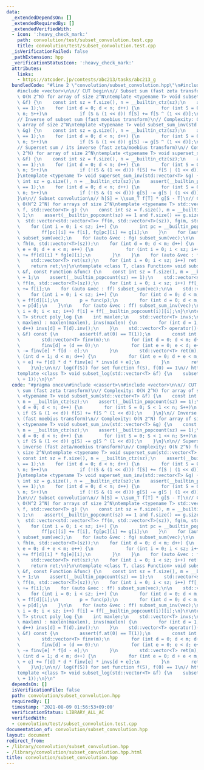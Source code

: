 ```yaml
---
data:
  _extendedDependsOn: []
  _extendedRequiredBy: []
  _extendedVerifiedWith:
  - icon: ':heavy_check_mark:'
    path: convolution/test/subset_convolution.test.cpp
    title: convolution/test/subset_convolution.test.cpp
  _isVerificationFailed: false
  _pathExtension: hpp
  _verificationStatusIcon: ':heavy_check_mark:'
  attributes:
    links:
    - https://atcoder.jp/contests/abc213/tasks/abc213_g
  bundledCode: "#line 2 \"convolution/subset_convolution.hpp\"\n#include <cassert>\n\
    #include <vector>\n\n// CUT begin\n// Subset sum (fast zeta transform)\n// Complexity:\
    \ O(N 2^N) for array of size 2^N\ntemplate <typename T> void subset_sum(std::vector<T>\
    \ &f) {\n    const int sz = f.size(), n = __builtin_ctz(sz);\n    assert(__builtin_popcount(sz)\
    \ == 1);\n    for (int d = 0; d < n; d++) {\n        for (int S = 0; S < 1 <<\
    \ n; S++)\n            if (S & (1 << d)) f[S] += f[S ^ (1 << d)];\n    }\n}\n\
    // Inverse of subset sum (fast moebius transform)\n// Complexity: O(N 2^N) for\
    \ array of size 2^N\ntemplate <typename T> void subset_sum_inv(std::vector<T>\
    \ &g) {\n    const int sz = g.size(), n = __builtin_ctz(sz);\n    assert(__builtin_popcount(sz)\
    \ == 1);\n    for (int d = 0; d < n; d++) {\n        for (int S = 0; S < 1 <<\
    \ n; S++)\n            if (S & (1 << d)) g[S] -= g[S ^ (1 << d)];\n    }\n}\n\n\
    // Superset sum / its inverse (fast zeta/moebius transform)\n// Complexity: O(N\
    \ 2^N) for array of size 2^N\ntemplate <typename T> void superset_sum(std::vector<T>\
    \ &f) {\n    const int sz = f.size(), n = __builtin_ctz(sz);\n    assert(__builtin_popcount(sz)\
    \ == 1);\n    for (int d = 0; d < n; d++) {\n        for (int S = 0; S < 1 <<\
    \ n; S++)\n            if (!(S & (1 << d))) f[S] += f[S | (1 << d)];\n    }\n\
    }\ntemplate <typename T> void superset_sum_inv(std::vector<T> &g) {\n    const\
    \ int sz = g.size(), n = __builtin_ctz(sz);\n    assert(__builtin_popcount(sz)\
    \ == 1);\n    for (int d = 0; d < n; d++) {\n        for (int S = 0; S < 1 <<\
    \ n; S++)\n            if (!(S & (1 << d))) g[S] -= g[S | (1 << d)];\n    }\n\
    }\n\n// Subset convolution\n// h[S] = \\sum_T f[T] * g[S - T]\n// Complexity:\
    \ O(N^2 2^N) for arrays of size 2^N\ntemplate <typename T> std::vector<T> subset_convolution(std::vector<T>\
    \ f, std::vector<T> g) {\n    const int sz = f.size(), m = __builtin_ctz(sz) +\
    \ 1;\n    assert(__builtin_popcount(sz) == 1 and f.size() == g.size());\n\n  \
    \  std::vector<std::vector<T>> ff(m, std::vector<T>(sz)), fg(m, std::vector<T>(sz));\n\
    \    for (int i = 0; i < sz; i++) {\n        int pc = __builtin_popcount(i);\n\
    \        ff[pc][i] += f[i], fg[pc][i] += g[i];\n    }\n    for (auto &vec : ff)\
    \ subset_sum(vec);\n    for (auto &vec : fg) subset_sum(vec);\n\n    std::vector<std::vector<T>>\
    \ fh(m, std::vector<T>(sz));\n    for (int d = 0; d < m; d++) {\n        for (int\
    \ e = 0; d + e < m; e++) {\n            for (int i = 0; i < sz; i++) fh[d + e][i]\
    \ += ff[d][i] * fg[e][i];\n        }\n    }\n    for (auto &vec : fh) subset_sum_inv(vec);\n\
    \    std::vector<T> ret(sz);\n    for (int i = 0; i < sz; i++) ret[i] = fh[__builtin_popcount(i)][i];\n\
    \    return ret;\n}\n\ntemplate <class T, class Function> void subset_func(std::vector<T>\
    \ &f, const Function &func) {\n    const int sz = f.size(), m = __builtin_ctz(sz)\
    \ + 1;\n    assert(__builtin_popcount(sz) == 1);\n    std::vector<std::vector<T>>\
    \ ff(m, std::vector<T>(sz));\n    for (int i = 0; i < sz; i++) ff[__builtin_popcount(i)][i]\
    \ += f[i];\n    for (auto &vec : ff) subset_sum(vec);\n\n    std::vector<T> p(m);\n\
    \    for (int i = 0; i < sz; i++) {\n        for (int d = 0; d < m; d++) p[d]\
    \ = ff[d][i];\n        p = func(p);\n        for (int d = 0; d < m; d++) ff[d][i]\
    \ = p[d];\n    }\n\n    for (auto &vec : ff) subset_sum_inv(vec);\n    for (int\
    \ i = 0; i < sz; i++) f[i] = ff[__builtin_popcount(i)][i];\n}\n\ntemplate <class\
    \ T> struct poly_log {\n    int maxlen;\n    std::vector<T> invs;\n    poly_log(int\
    \ maxlen) : maxlen(maxlen), invs(maxlen) {\n        for (int d = 1; d < maxlen;\
    \ d++) invs[d] = T(d).inv();\n    }\n    std::vector<T> operator()(const std::vector<T>\
    \ &f) const {\n        assert(f.at(0) == T(1));\n        const int m = f.size();\n\
    \        std::vector<T> finv(m);\n        for (int d = 0; d < m; d++) {\n    \
    \        finv[d] = (d == 0);\n            for (int e = 0; e < d; e++) finv[d]\
    \ -= finv[e] * f[d - e];\n        }\n        std::vector<T> ret(m);\n        for\
    \ (int d = 1; d < m; d++) {\n            for (int e = 0; d + e < m; e++) ret[d\
    \ + e] += f[d] * d * finv[e] * invs[d + e];\n        }\n        return ret;\n\
    \    }\n};\n\n// log(f(S)) for set function f(S), f(0) == 1\n// https://atcoder.jp/contests/abc213/tasks/abc213_g\n\
    template <class T> void subset_log(std::vector<T> &f) {\n    subset_func(f, poly_log<T>(__builtin_ctz(f.size())\
    \ + 1));\n}\n"
  code: "#pragma once\n#include <cassert>\n#include <vector>\n\n// CUT begin\n// Subset\
    \ sum (fast zeta transform)\n// Complexity: O(N 2^N) for array of size 2^N\ntemplate\
    \ <typename T> void subset_sum(std::vector<T> &f) {\n    const int sz = f.size(),\
    \ n = __builtin_ctz(sz);\n    assert(__builtin_popcount(sz) == 1);\n    for (int\
    \ d = 0; d < n; d++) {\n        for (int S = 0; S < 1 << n; S++)\n           \
    \ if (S & (1 << d)) f[S] += f[S ^ (1 << d)];\n    }\n}\n// Inverse of subset sum\
    \ (fast moebius transform)\n// Complexity: O(N 2^N) for array of size 2^N\ntemplate\
    \ <typename T> void subset_sum_inv(std::vector<T> &g) {\n    const int sz = g.size(),\
    \ n = __builtin_ctz(sz);\n    assert(__builtin_popcount(sz) == 1);\n    for (int\
    \ d = 0; d < n; d++) {\n        for (int S = 0; S < 1 << n; S++)\n           \
    \ if (S & (1 << d)) g[S] -= g[S ^ (1 << d)];\n    }\n}\n\n// Superset sum / its\
    \ inverse (fast zeta/moebius transform)\n// Complexity: O(N 2^N) for array of\
    \ size 2^N\ntemplate <typename T> void superset_sum(std::vector<T> &f) {\n   \
    \ const int sz = f.size(), n = __builtin_ctz(sz);\n    assert(__builtin_popcount(sz)\
    \ == 1);\n    for (int d = 0; d < n; d++) {\n        for (int S = 0; S < 1 <<\
    \ n; S++)\n            if (!(S & (1 << d))) f[S] += f[S | (1 << d)];\n    }\n\
    }\ntemplate <typename T> void superset_sum_inv(std::vector<T> &g) {\n    const\
    \ int sz = g.size(), n = __builtin_ctz(sz);\n    assert(__builtin_popcount(sz)\
    \ == 1);\n    for (int d = 0; d < n; d++) {\n        for (int S = 0; S < 1 <<\
    \ n; S++)\n            if (!(S & (1 << d))) g[S] -= g[S | (1 << d)];\n    }\n\
    }\n\n// Subset convolution\n// h[S] = \\sum_T f[T] * g[S - T]\n// Complexity:\
    \ O(N^2 2^N) for arrays of size 2^N\ntemplate <typename T> std::vector<T> subset_convolution(std::vector<T>\
    \ f, std::vector<T> g) {\n    const int sz = f.size(), m = __builtin_ctz(sz) +\
    \ 1;\n    assert(__builtin_popcount(sz) == 1 and f.size() == g.size());\n\n  \
    \  std::vector<std::vector<T>> ff(m, std::vector<T>(sz)), fg(m, std::vector<T>(sz));\n\
    \    for (int i = 0; i < sz; i++) {\n        int pc = __builtin_popcount(i);\n\
    \        ff[pc][i] += f[i], fg[pc][i] += g[i];\n    }\n    for (auto &vec : ff)\
    \ subset_sum(vec);\n    for (auto &vec : fg) subset_sum(vec);\n\n    std::vector<std::vector<T>>\
    \ fh(m, std::vector<T>(sz));\n    for (int d = 0; d < m; d++) {\n        for (int\
    \ e = 0; d + e < m; e++) {\n            for (int i = 0; i < sz; i++) fh[d + e][i]\
    \ += ff[d][i] * fg[e][i];\n        }\n    }\n    for (auto &vec : fh) subset_sum_inv(vec);\n\
    \    std::vector<T> ret(sz);\n    for (int i = 0; i < sz; i++) ret[i] = fh[__builtin_popcount(i)][i];\n\
    \    return ret;\n}\n\ntemplate <class T, class Function> void subset_func(std::vector<T>\
    \ &f, const Function &func) {\n    const int sz = f.size(), m = __builtin_ctz(sz)\
    \ + 1;\n    assert(__builtin_popcount(sz) == 1);\n    std::vector<std::vector<T>>\
    \ ff(m, std::vector<T>(sz));\n    for (int i = 0; i < sz; i++) ff[__builtin_popcount(i)][i]\
    \ += f[i];\n    for (auto &vec : ff) subset_sum(vec);\n\n    std::vector<T> p(m);\n\
    \    for (int i = 0; i < sz; i++) {\n        for (int d = 0; d < m; d++) p[d]\
    \ = ff[d][i];\n        p = func(p);\n        for (int d = 0; d < m; d++) ff[d][i]\
    \ = p[d];\n    }\n\n    for (auto &vec : ff) subset_sum_inv(vec);\n    for (int\
    \ i = 0; i < sz; i++) f[i] = ff[__builtin_popcount(i)][i];\n}\n\ntemplate <class\
    \ T> struct poly_log {\n    int maxlen;\n    std::vector<T> invs;\n    poly_log(int\
    \ maxlen) : maxlen(maxlen), invs(maxlen) {\n        for (int d = 1; d < maxlen;\
    \ d++) invs[d] = T(d).inv();\n    }\n    std::vector<T> operator()(const std::vector<T>\
    \ &f) const {\n        assert(f.at(0) == T(1));\n        const int m = f.size();\n\
    \        std::vector<T> finv(m);\n        for (int d = 0; d < m; d++) {\n    \
    \        finv[d] = (d == 0);\n            for (int e = 0; e < d; e++) finv[d]\
    \ -= finv[e] * f[d - e];\n        }\n        std::vector<T> ret(m);\n        for\
    \ (int d = 1; d < m; d++) {\n            for (int e = 0; d + e < m; e++) ret[d\
    \ + e] += f[d] * d * finv[e] * invs[d + e];\n        }\n        return ret;\n\
    \    }\n};\n\n// log(f(S)) for set function f(S), f(0) == 1\n// https://atcoder.jp/contests/abc213/tasks/abc213_g\n\
    template <class T> void subset_log(std::vector<T> &f) {\n    subset_func(f, poly_log<T>(__builtin_ctz(f.size())\
    \ + 1));\n}\n"
  dependsOn: []
  isVerificationFile: false
  path: convolution/subset_convolution.hpp
  requiredBy: []
  timestamp: '2021-08-09 01:56:53+09:00'
  verificationStatus: LIBRARY_ALL_AC
  verifiedWith:
  - convolution/test/subset_convolution.test.cpp
documentation_of: convolution/subset_convolution.hpp
layout: document
redirect_from:
- /library/convolution/subset_convolution.hpp
- /library/convolution/subset_convolution.hpp.html
title: convolution/subset_convolution.hpp
---
```

